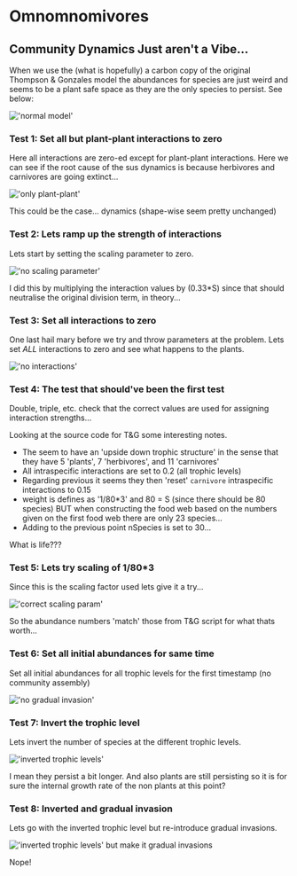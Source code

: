 # Omnomnomivores

## Community Dynamics Just aren't a Vibe...

When we use the (what is hopefully) a carbon copy of the original Thompson &
Gonzales model the abundances for species are just weird and seems to be a plant
safe space as they are the only species to persist. See below:

!['normal model'](figures/diagnostics.png)

### Test 1: Set all but plant-plant interactions to zero

Here all interactions are zero-ed except for plant-plant interactions. Here we
can see if the root cause of the sus dynamics is because herbivores and
carnivores are going extinct...

!['only plant-plant'](figures/diagnostics_only_plant-plant.png)

This could be the case... dynamics (shape-wise seem pretty unchanged)

### Test 2: Lets ramp up the strength of interactions

Lets start by setting the scaling parameter to zero.

!['no scaling parameter'](figures/diagnostics_no_scaling.png)

I did this by multiplying the interaction values by (0.33*S) since that should
neutralise the original division term, in theory...

### Test 3: Set all interactions to zero

One last hail mary before we try and throw parameters at the problem. Lets set
_ALL_ interactions to zero and see what happens to the plants.

!['no interactions'](figures/diagnostics_no_interactions.png)

### Test 4: The test that should've been the first test

Double, triple, etc. check that the correct values are used for assigning
interaction strengths...

Looking at the source code for T&G some interesting notes.

- The seem to have an 'upside down trophic structure' in the sense that they
  have 5 'plants', 7 'herbivores', and 11 'carnivores'
- All intraspecific interactions are set to 0.2 (all trophic levels)
- Regarding previous it seems they then 'reset' `carnivore` intraspecific
  interactions to 0.15
- weight is defines as '1/80*3' and 80 = S (since there should be 80 species)
  BUT when constructing the food web based on the numbers given on the first
  food web there are only 23 species...  
- Adding to the previous point nSpecies is set to 30...

What is life???

### Test 5: Lets try scaling of 1/80*3

Since this is the scaling factor used lets give it a try...

!['correct scaling param'](figures/diagnostics_correct_scaling.png)

So the abundance numbers 'match' those from T&G script for what thats worth...

### Test 6: Set all initial abundances for same time

Set all initial abundances for all trophic levels for the first timestamp (no
community assembly)

!['no gradual invasion'](figures/diagnostics_same_init.png)

### Test 7: Invert the trophic level

Lets invert the number of species at the different trophic levels.

!['inverted trophic levels'](figures/diagnostics_inverted_trophic.png)

I mean they persist a bit longer. And also plants are still persisting so it is
for sure the internal growth rate of the non plants at this point?

### Test 8: Inverted and gradual invasion

Lets go with the inverted trophic level but re-introduce gradual invasions.

!['inverted trophic levels' but make it gradual invasions](figures/diagnostics_inverted_gradual.png)

Nope!
